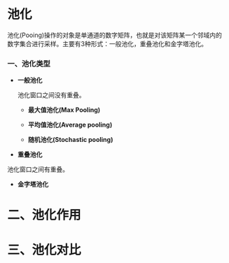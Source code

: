 # 池化

池化(Pooing)操作的对象是单通道的数字矩阵，也就是对该矩阵某一个邻域内的数字集合进行采样。主要有3种形式：一般池化，重叠池化和金字塔池化。 

### 一、池化类型

* **一般池化**
   
  池化窗口之间没有重叠。

  + **最大值池化(Max Pooling)**
  
  
  + **平均值池化(Average pooling)**
  
  + **随机池化(Stochastic pooling)**
  
  
* **重叠池化**  

 池化窗口之间有重叠。

* **金字塔池化**  

  
  
  
# 二、池化作用



# 三、池化对比
